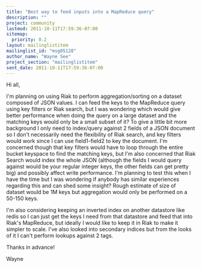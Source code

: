 ```yaml
---
title: "Best way to feed inputs into a MapReduce query"
description: ""
project: community
lastmod: 2011-10-11T17:59:36-07:00
sitemap:
  priority: 0.2
layout: mailinglistitem
mailinglist_id: "msg05128"
author_name: "Wayne See"
project_section: "mailinglistitem"
sent_date: 2011-10-11T17:59:36-07:00
---
```



Hi all,

I'm planning on using Riak to perform aggregation/sorting on a dataset
composed of JSON values. I can feed the keys to the MapReduce query using
key filters or Riak search, but I was wondering which would give better
performance when doing the query on a large dataset and the matching keys
would only be a small subset of it? To give a little bit more background I
only need to index/query against 2 fields of a JSON document so I don't
necessarily need the flexibility of Riak search, and key filters would work
since I can use field1-field2 to key the document. I'm concerned though that
key filters would have to loop through the entire bucket keyspace to find
the matching keys, but I'm also concerned that Riak Search would index the
whole JSON (although the fields I would query against would be your regular
integer keys, the other fields can get pretty big) and possibly affect write
performance. I'm planning to test this when I have the time but I was
wondering if anybody has similar experiences regarding this and can shed
some insight? Rough estimate of size of dataset would be 1M keys but
aggregation would only be performed on a 50-150 keys.

I'm also considering keeping an inverted index on another datastore like
redis so I can just get the keys I need from that datastore and feed that
into Riak's MapReduce, but ideally I would like to keep it in Riak to make
it simpler to scale. I've also looked into secondary indices but from the
looks of it I can't perform lookups against 2 tags.

Thanks in advance!

Wayne
